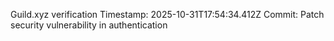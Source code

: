Guild.xyz verification
Timestamp: 2025-10-31T17:54:34.412Z
Commit: Patch security vulnerability in authentication